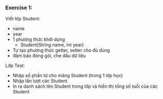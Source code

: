 ### Exercise 1:
Viết lớp Student:
- name
- year
- 1 phương thức khởi dựng
  - Student(String name, int year)
- Tự tạo phương thức getter, setter cho đủ dùng
- đảm bảo đóng gói, che dấu dữ liệu

Lớp Test:
- Nhập số phần tử cho mảng Student (trong 1 lớp học)
- Nhập lần lượt các Student
- In ra danh sách tên Student trong lớp và hiển thị tống số tuổi của các Student
